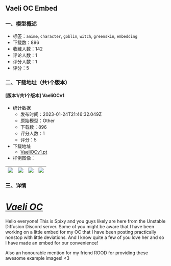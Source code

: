 ## Vaeli OC Embed
### 一、模型概述

- 标签：`anime`, `character`, `goblin`, `witch`, `greenskin`, `embedding`
- 下载数：896
- 收藏人数：142
- 评论人数：1
- 评分人数：1
- 评分：5

### 二、下载地址（共1个版本）

#### [版本1/共1个版本] VaeliOCv1

- 统计数据
  - 发布时间：2023-01-24T21:46:32.049Z
  - 原始模型：Other
  - 下载数：896
  - 评分人数：1
  - 评分：5
- 下载地址
  - [VaeliOCv1.pt](https://civitai.com/api/download/models/6022)
- 样例图像：

| <img src="https://image.civitai.com/xG1nkqKTMzGDvpLrqFT7WA/b439e63c-db97-4090-dbd0-4a56e4d4e800/width=450/51650.jpeg" /> | <img src="https://image.civitai.com/xG1nkqKTMzGDvpLrqFT7WA/0fdb67ee-cd80-4a2c-0c61-7eea2c260500/width=450/51649.jpeg" /> | <img src="https://image.civitai.com/xG1nkqKTMzGDvpLrqFT7WA/0832d1de-19da-40ac-823a-87b6cb3fe000/width=450/51648.jpeg" /> | <img src="https://image.civitai.com/xG1nkqKTMzGDvpLrqFT7WA/82acdf73-65a0-45fd-8356-05c148ed3a00/width=450/51647.jpeg" /> |
| ---- | ---- | ---- | ---- |


### 三、详情
<h1><em><u>Vaeli OC</u></em></h1><p>Hello everyone! This is Spixy and you guys likely are here from the Unstable Diffusion Discord server. Some of you might be aware that I have been working on a little embed for my OC that I have been posting practically nonstop with little deviations. And I know quite a few of you love her and so I have made an embed for our convenience!</p><p></p><p>Also an honourable mention for my friend ROOD for providing these awesome example images! &lt;3</p>